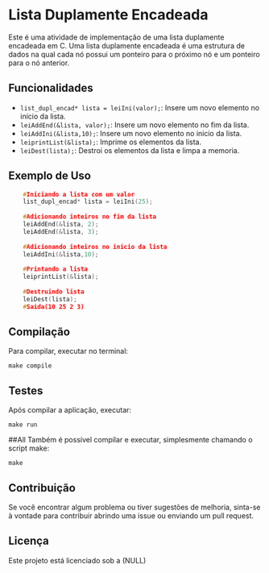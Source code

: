 # Lista Duplamente Encadeada

Este é uma atividade de implementação de uma lista duplamente encadeada em C. Uma lista duplamente encadeada é uma estrutura de dados na qual cada nó possui um ponteiro para o próximo nó e um ponteiro para o nó anterior.

## Funcionalidades

- `list_dupl_encad* lista = leiIni(valor);`: Insere um novo elemento no início da lista.
- `leiAddEnd(&lista, valor);`: Insere um novo elemento no fim da lista.
- `leiAddIni(&lista,10);`: Insere um novo elemento no inicio da lista.
- `leiprintList(&lista);`: Imprime os elementos da lista.
- `leiDest(lista);`: Destroi os elementos da lista e limpa a memoria.

## Exemplo de Uso

```C
    #Iniciando a lista com um valor
    list_dupl_encad* lista = leiIni(25);
    
    #Adicionando inteiros no fim da lista
    leiAddEnd(&lista, 2);
    leiAddEnd(&lista, 3);
    
    #Adicionando inteiros no inicio da lista
    leiAddIni(&lista,10);
    
    #Printando a lista
    leiprintList(&lista);
    
    #Destruindo lista
    leiDest(lista);
    #Saida(10 25 2 3)
   ```
   
## Compilação
Para compilar, executar no terminal:

``` 
make compile 
```
## Testes
Após compilar a aplicação, executar:

``` 
make run 
```
##All
Também é possível compilar e executar, simplesmente chamando o script make:

``` 
make
```

## Contribuição

Se você encontrar algum problema ou tiver sugestões de melhoria, sinta-se à vontade para contribuir abrindo uma issue ou enviando um pull request.

## Licença

Este projeto está licenciado sob a (NULL)
